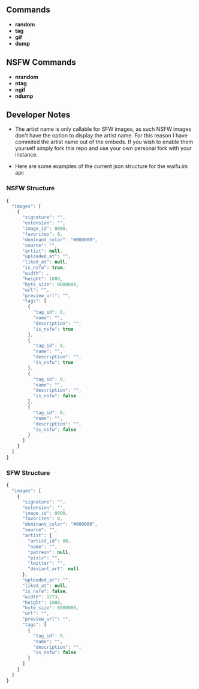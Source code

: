 ## Commands

- **random**
- **tag**
- **gif**
- **dump**

## NSFW Commands

- **nrandom**
- **ntag**
- **ngif**
- **ndump**


## Developer Notes
 - The artist name is only callable for SFW images, as such NSFW images don't have the option to display the artist name. For this reason I have commited the artist name out of the embeds. If you wish to enable them yourself simply fork this repo and use your own personal fork with your instance.

 - Here are some examples of the current json structure for the waifu.im api:

### **NSFW Structure**

```js
{
  "images": [
    {
      "signature": "",
      "extension": "",
      "image_id": 0000,
      "favorites": 0,
      "dominant_color": "#000000",
      "source": "",
      "artist": null,
      "uploaded_at": "",
      "liked_at": null,
      "is_nsfw": true,
      "width": ,
      "height": 1080,
      "byte_size": 0000000,
      "url": "",
      "preview_url": "",
      "tags": [
        {
          "tag_id": 0,
          "name": "",
          "description": "",
          "is_nsfw": true
        },
        {
          "tag_id": 0,
          "name": "",
          "description": "",
          "is_nsfw": true
        },
        {
          "tag_id": 0,
          "name": "",
          "description": "",
          "is_nsfw": false
        },
        {
          "tag_id": 0,
          "name": "",
          "description": "",
          "is_nsfw": false
        }
      ]
    }
  ]
}
```

### **SFW Structure**

```js
{
  "images": [
    {
      "signature": "",
      "extension": "",
      "image_id": 0000,
      "favorites": 0,
      "dominant_color": "#000000",
      "source": "",
      "artist": {
        "artist_id": 00,
        "name": "",
        "patreon": null,
        "pixiv": "",
        "twitter": "",
        "deviant_art": null
      },
      "uploaded_at": "",
      "liked_at": null,
      "is_nsfw": false,
      "width": 1273,
      "height": 1800,
      "byte_size": 0000000,
      "url": "",
      "preview_url": "",
      "tags": [
        {
          "tag_id": 0,
          "name": "",
          "description": "",
          "is_nsfw": false
        }
      ]
    }
  ]
}
```
